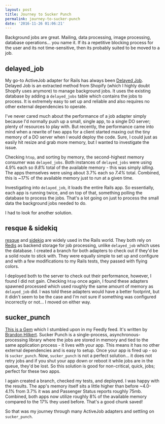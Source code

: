```yaml
---
layout: post
title: Journey to Sucker Punch
permalink: journey-to-sucker-punch
date: '2016-11-26 01:06:21'
---
```


Background jobs are great. Mailing, data processing, image processing, database operations… you name it. If its a repetitive blocking process for the user and its not time-sensitive, then its probably suited to be moved to a job.

## delayed_job

My go-to ActiveJob adapter for Rails has always been [Delayed Job](https://github.com/collectiveidea/delayed_job). Delayed Job is an extracted method from Shopify (which I highly doubt Shopify uses anymore) to manage background jobs. It uses the existing database by adding a `delayed_jobs` table which contains the jobs to process. It is extremely easy to set up and reliable and also requires no other external dependencies to operate.

I've never cared much about the performance of a job adapter simply because I'd normally push up a small, single app, to a single DO server; plenty of resources to play with. But recently, the performance came into mind when a rewrite of two apps for a client started maxing out the tiny memory of a DO server when I would deploy the code. Sure, I could just as easily hit resize and grab more memory, but I wanted to investigate the issue.

Checking `htop`, and sorting by memory, the second-highest memory consumer was `delayed_jobs`. Both instances of `delayed_jobs` were using 4.9% each so *9.8%* total of the available memory - this was simply *idling*. The apps themselves were using about 3.7% each so *7.4%* total. Combined, this is ~*17%* of the available memory just to run at a given time.

Investigating into `delayed_job`, it loads the entire Rails app. So essentially, each app is running twice, and on top of that, something polling the database to process the jobs. That's a lot going on just to process the small data the background jobs needed to do.

I had to look for another solution.

## resque & sidekiq

[resque](https://github.com/resque/resque) and [sidekiq](https://github.com/mperham/sidekiq) are widely used in the Rails world. They both rely on [Redis](https://redis.io/) as backend storage for job processing, unlike `delayed_job` which uses the database. I created a branch for both adapters to check out if they'd be a solid route to stick with. They were equally simple to set up and configure and with a few modifications to my Rails tests, they passed with flying colors.

I deployed both to the server to check out their performance, however, I found I did not gain. Checking `htop` once again, I found these adapters spawned processed which used roughly the same amount of memory as `delayed_job` did. I was told these adapters would have a better footprint, but it didn't seem to be the case and I'm not sure if something was configured incorrectly or not… I moved on either way.

## sucker_punch

[This is a Gem](https://github.com/brandonhilkert/sucker_punch) which I stumbled upon in my Feedly feed. It's written by [Brandon Hilkert](http://brandonhilkert.com). Sucker Punch is a single-process, asynchronous-processing library where the jobs are stored in memory and tied to the same application process - it lives with your app. This means it has no other external dependencies and is easy to setup. Once your app is fired up - so is `sucker_punch`. Now, `sucker_punch` is not a perfect solution… it does not retry jobs and if you shut your app down or reboot it while jobs are in the queue, they'd be lost. So this solution is good for non-critical, quick, jobs; perfect for these two apps.

I again created a branch, checked my tests, and deployed. I was happy with the results. The app's memory itself sits a little higher than before ~4.0-4.1% from 3.7% it was and Passenger Status reports roughly 75mb. Combined, both apps now utilize roughly 8% of the available memory compared to the 17% they used before. That's a good chunk saved!

So that was my journey through many ActiveJob adapters and settling on `sucker_punch`.
